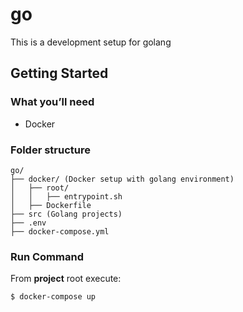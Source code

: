 # go
This is a development setup for golang

## Getting Started
### What you’ll need
* Docker

### Folder structure
```
go/
├── docker/ (Docker setup with golang environment)
│   ├── root/
│   │   ├── entrypoint.sh
│   ├── Dockerfile
├── src (Golang projects)
├── .env
├── docker-compose.yml
```

### Run Command
From **project** root execute:

    $ docker-compose up
